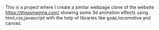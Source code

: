 This is a project where I create a similar webpage clone of the website https://thisismagma.com/ showing some 3d animation effects using html,css,javascript with the help of libraries like gsap,locomotive and canvas. 